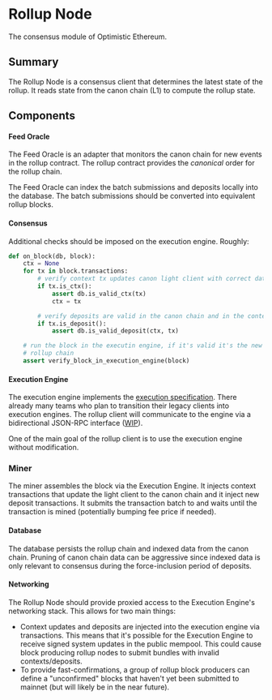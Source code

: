 # Rollup Node

The consensus module of Optimistic Ethereum.

## Summary

The Rollup Node is a consensus client that determines the latest state of the rollup. It reads state from the canon chain (L1) to compute the rollup state.

## Components

#### Feed Oracle

The Feed Oracle is an adapter that monitors the canon chain for new events in the rollup contract. The rollup contract provides the *canonical* order for the rollup chain.

The Feed Oracle can index the batch submissions and deposits locally into the database. The batch submissions should be converted into equivalent rollup blocks.

#### Consensus

Additional checks should be imposed on the execution engine. Roughly:

```python
def on_block(db, block):
    ctx = None
    for tx in block.transactions:
        # verify context tx updates canon light client with correct data
        if tx.is_ctx():
            assert db.is_valid_ctx(tx)
            ctx = tx

        # verify deposits are valid in the canon chain and in the context of the ctx tx
        if tx.is_deposit():
            assert db.is_valid_deposit(ctx, tx)

    # run the block in the executin engine, if it's valid it's the new head of the
    # rollup chain
    assert verify_block_in_execution_engine(block)
```

#### Execution Engine

The execution engine implements the [execution specification][execution-spec].  There already many teams who plan to transition their legacy clients into execution engines. The rollup client will communicate to the engine via a bidirectional JSON-RPC interface ([WIP][execution-engine-rpc]).

One of the main goal of the rollup client is to use the execution engine without modification.

### Miner

The miner assembles the block via the Execution Engine. It injects context transactions that update the light client to the canon chain and it inject new deposit transactions. It submits the transaction batch to and waits until the transaction is mined (potentially bumping fee price if needed).

#### Database

The database persists the rollup chain and indexed data from the canon chain.  Pruning of canon chain data can be aggressive since indexed data is only relevant to consensus during the force-inclusion period of deposits.

#### Networking

The Rollup Node should provide proxied access to the Execution Engine's networking stack. This allows for two main things:

* Context updates and deposits are injected into the execution engine via transactions. This means that it's possible for the Execution Engine to receive signed system updates in the public mempool. This could cause block producing rollup nodes to submit bundles with invalid contexts/deposits.
* To provide fast-confirmations, a group of rollup block producers can define a "unconfirmed" blocks that haven't yet been submitted to mainnet (but will likely be in the near future).

[execution-spec]: https://github.com/ethereum/execution-specs
[execution-engine-rpc]: https://hackmd.io/@n0ble/consensus_api_design_space
